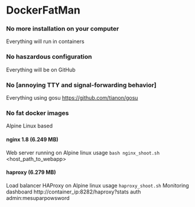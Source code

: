 # DockerFatMan

### No more installation on your computer
Everything will run in containers

### No haszardous configuration
Everything will be on GitHub

### No [annoying TTY and signal-forwarding behavior]
Everything using gosu
https://github.com/tianon/gosu

### No fat docker images
Alpine Linux based

#### nginx 1.8 (6.249 MB)
Web server running on Alpine linux
usage `bash nginx_shoot.sh` <host_path_to_webapp>

#### haproxy (6.279 MB)
Load balancer HAProxy on Alpine linux
usage `haproxy_shoot.sh`
Monitoring dashboard http://container_ip:8282/haproxy?stats auth admin:mesuparpowsword
